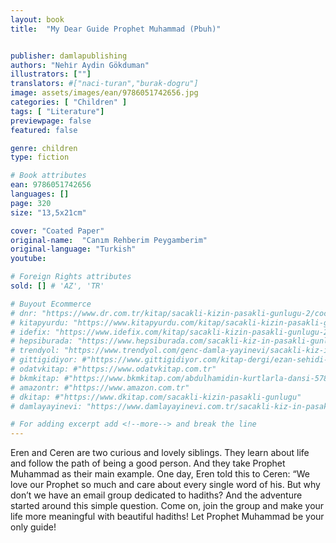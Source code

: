 ```yaml
---
layout: book
title:  "My Dear Guide Prophet Muhammad (Pbuh)"


publisher: damlapublishing
authors: "Nehi̇r Aydin Gökduman"
illustrators: [""]
translators: #["naci-turan","burak-dogru"]
image: assets/images/ean/9786051742656.jpg
categories: [ "Children" ]
tags: [ "Literature"]
previewpage: false
featured: false

genre: children
type: fiction

# Book attributes
ean: 9786051742656
languages: []
page: 320
size: "13,5x21cm"

cover: "Coated Paper"
original-name:  "Canım Rehberim Peygamberim"
original-language: "Turkish"
youtube:

# Foreign Rights attributes
sold: [] # 'AZ', 'TR'

# Buyout Ecommerce
# dnr: "https://www.dr.com.tr/kitap/sacakli-kizin-pasakli-gunlugu-2/cocuk-ve-genclik/genclik-10-yas/roman-oyku/urunno=0001893059001"
# kitapyurdu: "https://www.kitapyurdu.com/kitap/sacakli-kizin-pasakli-gunlugu-2-/560122.html&filter_name=Sa%C3%A7akl%C4%B1+K%C4%B1z%27%C4%B1n+Pasakl%C4%B1+G%C3%BCnl%C3%BC%C4%9F%C3%BC+2"
# idefix: "https://www.idefix.com/kitap/sacakli-kizin-pasakli-gunlugu-2/cocuk-ve-genclik/genclik-10-yas/roman-oyku/urunno=0001893059001"
# hepsiburada: "https://www.hepsiburada.com/sacakli-kiz-in-pasakli-gunlugu-2-damla-yayinevi-p-HBV000012ER86"
# trendyol: "https://www.trendyol.com/genc-damla-yayinevi/sacakli-kiz-in-pasakli-gunlugu-2-p-54825777"
# gittigidiyor: #"https://www.gittigidiyor.com/kitap-dergi/ezan-sehidi-adnan-menderes_pdp_732728793"
# odatvkitap: #"https://www.odatvkitap.com.tr"
# bkmkitap: #"https://www.bkmkitap.com/abdulhamidin-kurtlarla-dansi-578226"
# amazontr: #"https://www.amazon.com.tr"
# dkitap: #"https://www.dkitap.com/sacakli-kizin-pasakli-gunlugu"
# damlayayinevi: "https://www.damlayayinevi.com.tr/sacakli-kiz-in-pasakli-gunlugu-2-bu-iste-bi-terslik-var"

# For adding excerpt add <!--more--> and break the line
---
```

Eren and Ceren are two curious and
lovely siblings. They learn about life and
follow the path of being a good person.
And they take Prophet Muhammad as
their main example. One day, Eren told
this to Ceren: “We love our Prophet so
much and care about every single word
of his. But why don’t we have an email
group dedicated to hadiths? And the adventure started around this simple question. Come on, join the group and make
your life more meaningful with beautiful
hadiths! Let Prophet Muhammad be your
only guide!
<!--more--> 

